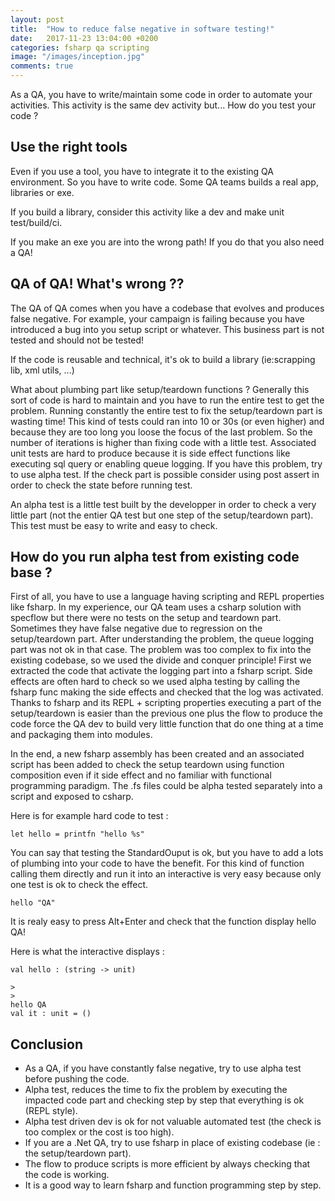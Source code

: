 ```yaml
---
layout: post
title:  "How to reduce false negative in software testing!"
date:   2017-11-23 13:04:00 +0200
categories: fsharp qa scripting
image: "/images/inception.jpg"
comments: true
---
```


As a QA, you have to write/maintain some code in order to automate your activities.
This activity is the same dev activity but... How do you test your code ?

## Use the right tools

Even if you use a tool, you have to integrate it to the existing QA environment. So you have to write code.
Some QA teams builds a real app, libraries or exe.

If you build a library, consider this activity like a dev and make unit test/build/ci.

If you make an exe you are into the wrong path! If you do that you also need a QA!

## QA of QA! What's wrong ??
The QA of QA comes when you have a codebase that evolves and produces false negative.
For example, your campaign is failing because you have introduced a bug into you setup script or whatever. 
This business part is not tested and should not be tested!

If the code is reusable and technical, it's ok to build a library (ie:scrapping lib, xml utils, ...)

What about plumbing part like setup/teardown functions ?
Generally this sort of code is hard to maintain and you have to run the entire test to get the problem.
Running constantly the entire test to fix the setup/teardown part is wasting time! 
This kind of tests could ran into 10 or 30s (or even higher) and because they are too long you loose the focus of the last problem. 
So the number of iterations is higher than fixing code with a little test.
Associated unit tests are hard to produce because it is side effect functions like executing sql query or enabling queue logging.
If you have this problem, try to use alpha test.
If the check part is possible consider using post assert in order to check the state before running test.

An alpha test is a little test built by the developper in order to check a very little part (not the entier QA test but one step of the setup/teardown part).
This test must be easy to write and easy to check.

## How do you run alpha test from existing code base ?
First of all, you have to use a language having scripting and REPL properties like fsharp.
In my experience, our QA team uses a csharp solution with specflow but there were no tests on the setup and teardown part.
Sometimes they have false negative due to regression on the setup/teardown part. After understanding the problem, the queue logging part was not ok in that case.
The problem was too complex to fix into the existing codebase, so we used the divide and conquer principle!
First we extracted the code that activate the logging part into a fsharp script.
Side effects are often hard to check so we used alpha testing by calling the fsharp func making the side effects and checked that the log was activated.
Thanks to fsharp and its REPL + scripting properties executing a part of the setup/teardown is easier than the previous one plus the flow to produce the code force the QA dev to build very little function that do one thing at a time and packaging them into modules.

In the end, a new fsharp assembly has been created and an associated script has been added to check the setup teardown using function composition even if it side effect and no familiar with functional programming paradigm.
The .fs files could be alpha tested separately into a script and exposed to csharp.

Here is for example hard code to test : 
```
let hello = printfn "hello %s"
```

You can say that testing the StandardOuput is ok, but you have to add a lots of plumbing into your code to have the benefit.
For this kind of function calling them directly and run it into an interactive is very easy because only one test is ok to check the effect.

```
hello "QA"
```

It is realy easy to press Alt+Enter and check that the function display hello QA!

Here is what the interactive displays : 

```
val hello : (string -> unit)

>
>
hello QA
val it : unit = ()
```

## Conclusion
- As a QA, if you have constantly false negative, try to use alpha test before pushing the code.
- Alpha test, reduces the time to fix the problem by executing the impacted code part and checking step by step that everything is ok (REPL style).
- Alpha test driven dev is ok for not valuable automated test (the check is too complex or the cost is too high).
- If you are a .Net QA, try to use fsharp in place of existing codebase (ie : the setup/teardown part).
- The flow to produce scripts is more efficient by always checking that the code is working.
- It is a good way to learn fsharp and function programming step by step.